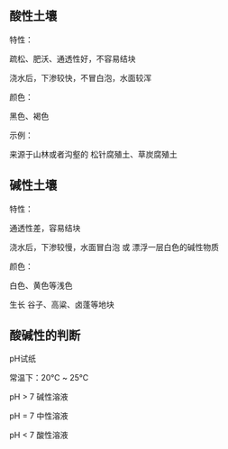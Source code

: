 ## 酸性土壤

特性：

疏松、肥沃、通透性好，不容易结块

浇水后，下渗较快，不冒白泡，水面较浑



颜色：

黑色、褐色



示例：

来源于山林或者沟壑的 松针腐殖土、草炭腐殖土





## 碱性土壤

特性：

通透性差，容易结块

浇水后，下渗较慢，水面冒白泡 或 漂浮一层白色的碱性物质





颜色：

白色、黄色等浅色





生长 谷子、高粱、卤蓬等地块





## 酸碱性的判断

pH试纸

常温下：20℃ ~ 25℃

pH > 7  碱性溶液

pH = 7  中性溶液

pH < 7  酸性溶液









